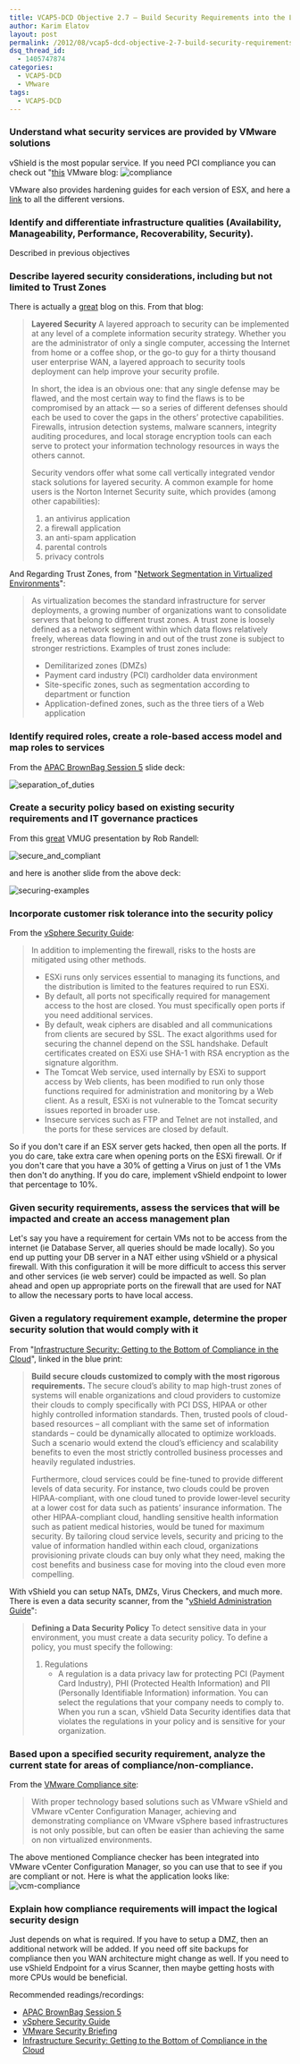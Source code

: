 ```yaml
---
title: VCAP5-DCD Objective 2.7 – Build Security Requirements into the Logical Design
author: Karim Elatov
layout: post
permalink: /2012/08/vcap5-dcd-objective-2-7-build-security-requirements-into-the-logical-design/
dsq_thread_id:
  - 1405747874
categories:
  - VCAP5-DCD
  - VMware
tags:
  - VCAP5-DCD
---
```

### Understand what security services are provided by VMware solutions

vShield is the most popular service. If you need PCI compliance you can check out "[this](http://www.vmware.com/cloud-security-compliance/protect-critical-applications) VMware blog:
![compliance](http://assets.virtuallyhyper.com/2012-08-compliance.png)

VMware also provides hardening guides for each version of ESX, and here a [link](https://www.vmware.com/support/support-resources/hardening-guides.html) to all the different versions.

### Identify and differentiate infrastructure qualities (Availability, Manageability, Performance, Recoverability, Security).

Described in previous objectives

### Describe layered security considerations, including but not limited to Trust Zones

There is actually a [great](http://www.techrepublic.com/blog/security/understanding-layered-security-and-defense-in-depth/703) blog on this. From that blog:

> **Layered Security**
> A layered approach to security can be implemented at any level of a complete information security strategy. Whether you are the administrator of only a single computer, accessing the Internet from home or a coffee shop, or the go-to guy for a thirty thousand user enterprise WAN, a layered approach to security tools deployment can help improve your security profile.
>
> In short, the idea is an obvious one: that any single defense may be flawed, and the most certain way to find the flaws is to be compromised by an attack — so a series of different defenses should each be used to cover the gaps in the others’ protective capabilities. Firewalls, intrusion detection systems, malware scanners, integrity auditing procedures, and local storage encryption tools can each serve to protect your information technology resources in ways the others cannot.
>
> Security vendors offer what some call vertically integrated vendor stack solutions for layered security. A common example for home users is the Norton Internet Security suite, which provides (among other capabilities):
>
> 1.  an antivirus application
> 2.  a firewall application
> 3.  an anti-spam application
> 4.  parental controls
> 5.  privacy controls

And Regarding Trust Zones, from "[Network Segmentation in Virtualized Environments](http://www.vmware.com/files/pdf/network_segmentation.pdf)":

> As virtualization becomes the standard infrastructure for server deployments, a growing number of organizations want to consolidate servers that belong to different trust zones. A trust
> zone is loosely defined as a network segment within which data flows relatively freely, whereas data flowing in and out of the trust zone is subject to stronger restrictions. Examples of trust
> zones include:
>
> *   Demilitarized zones (DMZs)
> *   Payment card industry (PCI) cardholder data environment
> *   Site-specific zones, such as segmentation according to department or function
> *   Application-defined zones, such as the three tiers of a Web application

### Identify required roles, create a role-based access model and map roles to services

From the [APAC BrownBag Session 5](http://vimeo.com/38646355) slide deck:

![separation_of_duties](http://assets.virtuallyhyper.com/2012-08-separation_of_duties.png)

### Create a security policy based on existing security requirements and IT governance practices

From this [great](http://communities.vmware.com/servlet/JiveServlet/download/1633024-44565/VMUG%20Presentation.pptx) VMUG presentation by Rob Randell:

![secure_and_compliant](http://assets.virtuallyhyper.com/2012-08-secure_and_compliant.png)

and here is another slide from the above deck:

![securing-examples](http://assets.virtuallyhyper.com/2012-08-securing-examples.png)

### Incorporate customer risk tolerance into the security policy

From the [vSphere Security Guide](http://pubs.vmware.com/vsphere-50/topic/com.vmware.ICbase/PDF/vsphere-esxi-vcenter-server-50-security-guide.pdf):

> In addition to implementing the firewall, risks to the hosts are mitigated using other methods.
>
> *   ESXi runs only services essential to managing its functions, and the distribution is limited to the features required to run ESXi.
> *   By default, all ports not specifically required for management access to the host are closed. You must specifically open ports if you need additional services.
> *   By default, weak ciphers are disabled and all communications from clients are secured by SSL. The exact algorithms used for securing the channel depend on the SSL handshake. Default certificates created on ESXi use SHA-1 with RSA encryption as the signature algorithm.
> *   The Tomcat Web service, used internally by ESXi to support access by Web clients, has been modified to run only those functions required for administration and monitoring by a Web client. As a result, ESXi is not vulnerable to the Tomcat security issues reported in broader use.
> *   Insecure services such as FTP and Telnet are not installed, and the ports for these services are closed by default.

So if you don't care if an ESX server gets hacked, then open all the ports. If you do care, take extra care when opening ports on the ESXi firewall. Or if you don't care that you have a 30% of getting a Virus on just of 1 the VMs then don't do anything. If you do care, implement vShield endpoint to lower that percentage to 10%.

### Given security requirements, assess the services that will be impacted and create an access management plan

Let's say you have a requirement for certain VMs not to be access from the internet (ie Database Server, all queries should be made locally). So you end up putting your DB server in a NAT either using vShield or a physical firewall. With this configuration it will be more difficult to access this server and other services (ie web server) could be impacted as well. So plan ahead and open up appropriate ports on the firewall that are used for NAT to allow the necessary ports to have local access.

### Given a regulatory requirement example, determine the proper security solution that would comply with it

From "[Infrastructure Security: Getting to the Bottom of Compliance in the Cloud](http://www.vmware.com/files/pdf/cloud/vmware-cloud-solution-security-in-the-cloud-wp-en.pdf)", linked in the blue print:

> **Build secure clouds customized to comply with the most rigorous requirements.**
> The secure cloud’s ability to map high-trust zones of systems will enable organizations and cloud providers to customize their clouds to comply specifically with PCI DSS, HIPAA or other highly
> controlled information standards. Then, trusted pools of cloud-based resources – all compliant with the same set of information standards – could be dynamically allocated to optimize workloads. Such a scenario would extend the cloud’s efficiency and scalability benefits to even the most strictly controlled business processes and heavily regulated industries.
>
> Furthermore, cloud services could be fine-tuned to provide different levels of data security. For instance, two clouds could be proven HIPAA-compliant, with one cloud tuned to provide lower-level security at a lower cost for data such as patients’ insurance information. The other HIPAA-compliant cloud, handling sensitive health information such as patient medical histories, would be tuned for maximum security. By tailoring cloud service levels, security and pricing to the value of information handled within each cloud, organizations provisioning private clouds can buy only what they need, making the cost benefits and business case for moving into the cloud even more compelling.

With vShield you can setup NATs, DMZs, Virus Checkers, and much more. There is even a data security scanner, from the "[vShield Administration Guide](http://www.vmware.com/pdf/vshield_50_admin.pdf)":

> **Defining a Data Security Policy**
> To detect sensitive data in your environment, you must create a data security policy. To define a policy, you must specify the following:
>
> 1.  Regulations
>     *   A regulation is a data privacy law for protecting PCI (Payment Card Industry), PHI (Protected Health Information) and PII (Personally Identifiable Information) information. You can select the regulations that your company needs to comply to. When you run a scan, vShield Data Security identifies data that violates the regulations in your policy and is sensitive for your organization.

### Based upon a specified security requirement, analyze the current state for areas of compliance/non-compliance.

From the [VMware Compliance site](http://www.vmware.com/cloud-security-compliance/protect-critical-applications):

> With proper technology based solutions such as VMware vShield and VMware vCenter Configuration Manager, achieving and demonstrating compliance on VMware vSphere based infrastructures is not only possible, but can often be easier than achieving the same on non virtualized environments.

The above mentioned Compliance checker has been integrated into VMware vCenter Configuration Manager, so you can use that to see if you are compliant or not. Here is what the application looks like:
![vcm-compliance](http://assets.virtuallyhyper.com/2012-08-vcm-compliance.png)

### Explain how compliance requirements will impact the logical security design

Just depends on what is required. If you have to setup a DMZ, then an additional network will be added. If you need off site backups for compliance then you WAN architecture might change as well. If you need to use vShield Endpoint for a virus Scanner, then maybe getting hosts with more CPUs would be beneficial.

Recommended readings/recordings:

*   [APAC BrownBag Session 5](http://vimeo.com/38646355)
*   [vSphere Security Guide](http://pubs.vmware.com/vsphere-50/topic/com.vmware.ICbase/PDF/vsphere-esxi-vcenter-server-50-security-guide.pdf)
*   [VMware Security Briefing](http://communities.vmware.com/servlet/JiveServlet/download/1633024-44565/VMUG%20Presentation.pptx)
*   [Infrastructure Security: Getting to the Bottom of Compliance in the Cloud](http://www.vmware.com/files/pdf/cloud/vmware-cloud-solution-security-in-the-cloud-wp-en.pdf)

